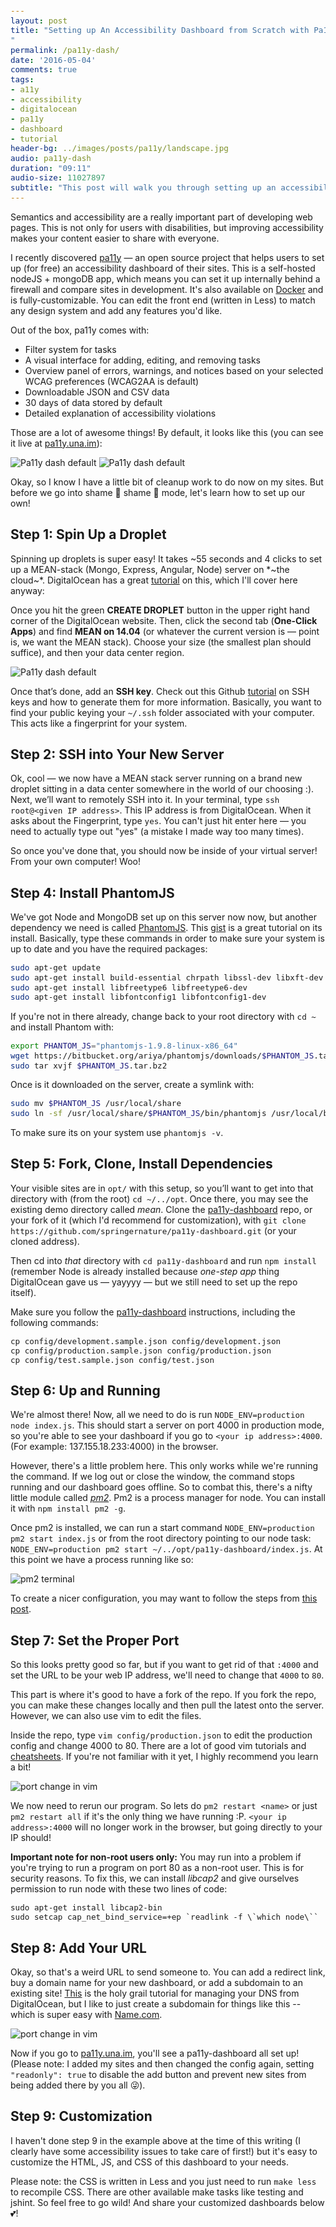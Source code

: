 ```yaml
---
layout: post
title: "Setting up An Accessibility Dashboard from Scratch with Pa11y on DigitalOcean
"
permalink: /pa11y-dash/
date: '2016-05-04'
comments: true
tags:
- a11y
- accessibility
- digitalocean
- pa11y
- dashboard
- tutorial
header-bg: ../images/posts/pa11y/landscape.jpg
audio: pa11y-dash
duration: "09:11"
audio-size: 11027897
subtitle: "This post will walk you through setting up an accessibility testing dashboard from A to Z. Let's make the Internet more better together."
---
```


Semantics and accessibility are a really important part of developing web pages. This is not only for users with disabilities, but improving accessibility makes your content easier to share with everyone.

<style style="height: 0;">
code {
  font-size: 90%;
}
</style>

I recently discovered [pa11y](http://pa11y.org) — an open source project that helps users to set up (for free) an accessibility dashboard of their sites. This is a self-hosted nodeJS + mongoDB app, which means you can set it up internally behind a firewall and compare sites in development. It's also available on [Docker](https://github.com/RobLoach/docker-pa11y) and is fully-customizable. You can edit the front end (written in Less) to match any design system and add any features you'd like.

Out of the box, pa11y comes with:

- Filter system for tasks
- A visual interface for adding, editing, and removing tasks
- Overview panel of errors, warnings, and notices based on your selected WCAG preferences (WCAG2AA is default)
- Downloadable JSON and CSV data
- 30 days of data stored by default
- Detailed explanation of accessibility violations

Those are a lot of awesome things! By default, it looks like this (you can see it live at [pa11y.una.im](http://pa11y.una.im)):

![Pa11y dash default](../images/posts/pa11y/pa11y-dash.jpg)
![Pa11y dash default](../images/posts/pa11y/pa11y-dash-interior.jpg)

Okay, so I know I have a little bit of cleanup work to do now on my sites. But before we go into shame 🔔 shame 🔔 mode, let's learn how to set up our own!

## Step 1: Spin Up a Droplet

Spinning up droplets is super easy! It takes ~55 seconds and 4 clicks to set up a MEAN-stack (Mongo, Express, Angular, Node) server on *~the cloud~*. DigitalOcean has a great [tutorial](https://www.digitalocean.com/community/tutorials/how-to-use-the-mean-one-click-install-image) on this, which I'll cover here anyway:

Once you hit the green **CREATE DROPLET** button in the upper right hand corner of the DigitalOcean website. Then, click the second tab (**One-Click Apps**) and find **MEAN on 14.04** (or whatever the current version is — point is, we want the MEAN stack). Choose your size (the smallest plan should suffice), and then your data center region.

![Pa11y dash default](../images/posts/pa11y/do-droplet.jpg)

Once that’s done, add an **SSH key**. Check out this Github [tutorial](https://help.github.com/articles/checking-for-existing-ssh-keys/) on SSH keys and how to generate them for more information. Basically, you want to find your public keying your `~/.ssh` folder associated with your computer. This acts like a fingerprint for your system.

## Step 2: SSH into Your New Server

Ok, cool — we now have a MEAN stack server running on a brand new droplet sitting in a data center somewhere in the world of our choosing :). Next, we’ll want to remotely SSH into it. In your terminal, type `ssh root@<given IP address>`. This IP address is from DigitalOcean. When it asks about the Fingerprint, type `yes`. You can't just hit enter here &mdash; you need to actually type out "yes" (a mistake I made way too many times).

So once you've done that, you should now be inside of your virtual server! From your own computer! Woo!

## Step 4: Install PhantomJS

We've got Node and MongoDB set up on this server now now, but another dependency we need is called [PhantomJS](http://phantomjs.org/). This [gist](https://gist.github.com/julionc/7476620) is a great tutorial on its install. Basically, type these commands in order to make sure your system is up to date and you have the required packages:

```bash
sudo apt-get update
sudo apt-get install build-essential chrpath libssl-dev libxft-dev
sudo apt-get install libfreetype6 libfreetype6-dev
sudo apt-get install libfontconfig1 libfontconfig1-dev
```

If you're not in there already, change back to your root directory with `cd ~` and install Phantom with:

```bash
export PHANTOM_JS="phantomjs-1.9.8-linux-x86_64"
wget https://bitbucket.org/ariya/phantomjs/downloads/$PHANTOM_JS.tar.bz2
sudo tar xvjf $PHANTOM_JS.tar.bz2
```

Once is it downloaded on the server, create a symlink with:

```bash
sudo mv $PHANTOM_JS /usr/local/share
sudo ln -sf /usr/local/share/$PHANTOM_JS/bin/phantomjs /usr/local/bin
```

To make sure its on your system use `phantomjs -v`.

## Step 5: Fork, Clone, Install Dependencies

Your visible sites are in `opt/` with this setup, so you’ll want to get into that directory with (from the root) `cd ~/../opt`. Once there, you may see the existing demo directory called *mean*. Clone the [pa11y-dashboard](https://github.com/springernature/pa11y-dashboard) repo, or your fork of it (which I'd recommend for customization), with `git clone https://github.com/springernature/pa11y-dashboard.git` (or your cloned address).

Then cd into *that* directory with `cd pa11y-dashboard` and run `npm install` (remember Node is already installed because *one-step app* thing DigitalOcean gave us — yayyyy &mdash; but we still need to set up the repo itself).

Make sure you follow the [pa11y-dashboard](https://github.com/springernature/pa11y-dashboard) instructions, including the following commands:

```
cp config/development.sample.json config/development.json
cp config/production.sample.json config/production.json
cp config/test.sample.json config/test.json
```

## Step 6: Up and Running

We're almost there! Now, all we need to do is run `NODE_ENV=production node index.js`. This should start a server on port 4000 in production mode, so you're able to see your dashboard if you go to `<your ip address>:4000`. (For example: 137.155.18.233:4000) in the browser.

However, there's a little problem here. This only works while we're running the command. If we log out or close the window, the command stops running and our dashboard goes offline. So to combat this, there's a nifty little module called *[pm2](https://github.com/Unitech/pm2)*. Pm2 is a process manager for node. You can install it with `npm install pm2 -g`.

Once pm2 is installed, we can run a start command `NODE_ENV=production pm2 start index.js` or from the root directory pointing to our node task: `NODE_ENV=production pm2 start ~/../opt/pa11y-dashboard/index.js`. At this point we have a process running like so:

![pm2 terminal](../images/posts/pa11y/pm2.jpg)

To create a nicer configuration, you may want to follow the steps from [this post](http://pm2.keymetrics.io/docs/usage/quick-start/).

## Step 7: Set the Proper Port

So this looks pretty good so far, but if you want to get rid of that `:4000` and set the URL to be your web IP address, we'll need to change that `4000` to `80`.

This part is where it's good to have a fork of the repo. If you fork the repo, you can make these changes locally and then pull the latest onto the server. However, we can also use vim to edit the files.

Inside the repo, type `vim config/production.json` to edit the production config and change 4000 to 80. There are a lot of good vim tutorials and [cheatsheets](http://vim.rtorr.com/). If you're not familiar with it yet, I highly recommend you learn a bit!

![port change in vim](../images/posts/pa11y/portchange.jpg)

We now need to rerun our program. So lets do `pm2 restart <name>` or just `pm2 restart all` if it's the only thing we have running :P. `<your ip address>:4000` will no longer work in the browser, but going directly to your IP should!

**Important note for non-root users only:** You may run into a problem if you're trying to run a program on port 80 as a non-root user. This is for security reasons. To fix this, we can install *libcap2* and give ourselves permission to run node with these two lines of code:

```
sudo apt-get install libcap2-bin
sudo setcap cap_net_bind_service=+ep `readlink -f \`which node\``
```

## Step 8: Add Your URL

Okay, so that's a weird URL to send someone to. You can add a redirect link, buy a domain name for your new dashboard, or add a subdomain to an existing site! [This](https://www.digitalocean.com/community/tutorials/how-to-point-to-digitalocean-nameservers-from-common-domain-registrars) is the holy grail tutorial for managing your DNS from DigitalOcean, but I like to just create a subdomain for things like this -- which is super easy with [Name.com](http://name.com).

![port change in vim](../images/posts/pa11y/add-sub.jpg)

Now if you go to [pa11y.una.im](http://pa11y.una.im), you'll see a pa11y-dashboard all set up! (Please note: I added my sites and then changed the config again, setting `"readonly": true` to disable the add button and prevent new sites from being added there by you all 😜).

## Step 9: Customization

I haven't done step 9 in the example above at the time of this writing (I clearly have some accessibility issues to take care of first!) but it's easy to customize the HTML, JS, and CSS of this dashboard to your needs.

Please note: the CSS is written in Less and you just need to run `make less` to recompile CSS. There are other available make tasks like testing and jshint. So feel free to go wild! And share your customized dashboards below 💕!

